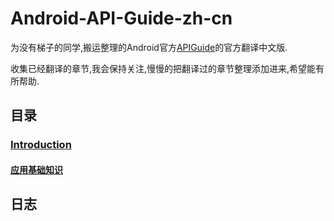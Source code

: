 # Android-API-Guide-zh-cn

为没有梯子的同学,搬运整理的Android官方[APIGuide](http://developer.android.com/intl/zh-cn/guide/)的官方翻译中文版.  

收集已经翻译的章节,我会保持关注,慢慢的把翻译过的章节整理添加进来,希望能有所帮助.  

## 目录

### [Introduction](./Introduction)
#### [应用基础知识](./Introduction/应用基础知识.md)
## 日志


